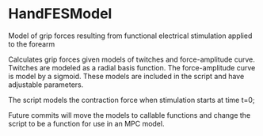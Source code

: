 # HandFESModel
Model of grip forces resulting from functional electrical stimulation applied to the forearm

Calculates grip forces given models of twitches and force-amplitude curve. Twitches are modeled as a radial basis function. The force-amplitude curve is model by a sigmoid. These models are included in the script and have adjustable parameters. 

The script models the contraction force when stimulation starts at time t=0;

Future commits will move the models to callable functions and change the script to be a function for use in an MPC model.
